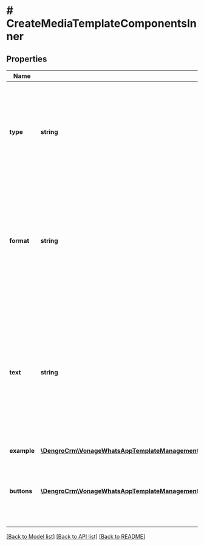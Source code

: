 # # CreateMediaTemplateComponentsInner

## Properties

Name | Type | Description | Notes
------------ | ------------- | ------------- | -------------
**type** | **string** | The type of template component. &#x60;HEADER&#x60;, &#x60;FOOTER&#x60;, and &#x60;BUTTONS&#x60; are optional, a &#x60;BODY&#x60; is always a required component of a template. | [optional]
**format** | **string** | The format of the template component. Where &#x60;type&#x60; is &#x60;HEADER&#x60; can be &#x60;TEXT&#x60;, &#x60;IMAGE&#x60;, &#x60;DOCUMENT&#x60;, or &#x60;VIDEO&#x60;. Where type is &#x60;BODY&#x60; or &#x60;FOOTER&#x60;, must be &#x60;TEXT&#x60;. | [optional]
**text** | **string** | The text to be displayed in this template component. EIther &#x60;plain text&#x60; or &#x60;text with placeholders {{1}}&#x60;. **Note: when using text with placeholders, you must include the &#x60;example&#x60; parameter in the component object.** | [optional]
**example** | [**\DengroCrm\VonageWhatsAppTemplateManagement\Model\CreateMediaTemplateComponentsInnerExample**](CreateMediaTemplateComponentsInnerExample.md) |  | [optional]
**buttons** | [**\DengroCrm\VonageWhatsAppTemplateManagement\Model\CreateMediaTemplateComponentsInnerButtonsInner[]**](CreateMediaTemplateComponentsInnerButtonsInner.md) | Where &#x60;type&#x60; is set to &#x60;BUTTONS&#x60;, an array of button objects representing the properties of each button. | [optional]

[[Back to Model list]](../../README.md#models) [[Back to API list]](../../README.md#endpoints) [[Back to README]](../../README.md)
